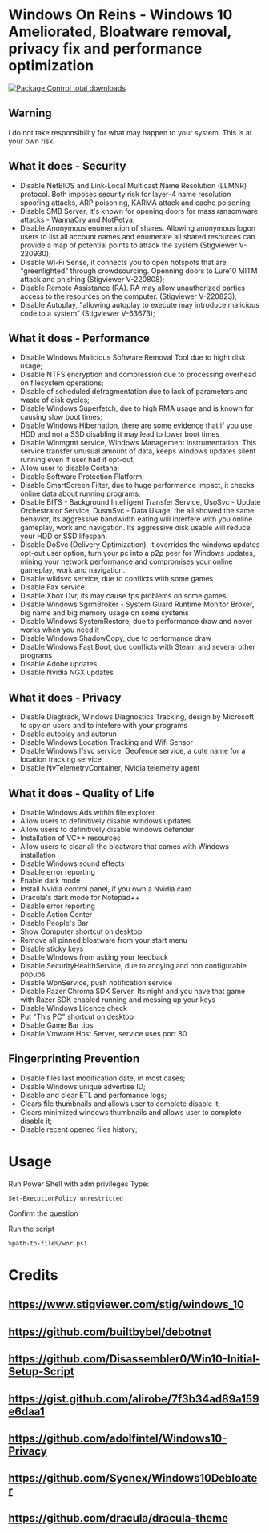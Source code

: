 # Windows On Reins - Windows 10 Ameliorated, Bloatware removal, privacy fix and performance optimization
[![Package Control total downloads](https://img.shields.io/packagecontrol/dt/SwitchDictionary.svg)](https://packagecontrol.io/packages/SwitchDictionary)

## Warning
I do not take responsibility for what may happen to your system. This is at your own risk.


## What it does - Security

- Disable NetBIOS and Link-Local Multicast Name Resolution (LLMNR) protocol. Both imposes security risk for layer-4 name resolution spoofing attacks, ARP poisoning, KARMA attack and cache poisoning;
- Disable SMB Server, it's known for opening doors for mass ransomware attacks - WannaCry and NotPetya;
- Disable Anonymous enumeration of shares. Allowing anonymous logon users to list all account names and enumerate all shared resources can provide a map of potential points to attack the system (Stigviewer V-220930);
- Disable Wi-Fi Sense, it connects you to open hotspots that are "greenlighted" through crowdsourcing. Openning doors to Lure10 MITM attack and phishing (Stigviewer V-220808);
- Disable Remote Assistance (RA). RA may allow unauthorized parties access to the resources on the computer. (Stigviewer V-220823);
- Disable Autoplay, "allowing autoplay to execute may introduce malicious code to a system" (Stigviewer V-63673);

## What it does - Performance

- Disable Windows Malicious Software Removal Tool due to hight disk usage;
- Disable NTFS encryption and compression due to processing overhead on filesystem operations;
- Disable of scheduled defragmentation due to lack of parameters and waste of disk cycles;
- Disable Windows Superfetch, due to high RMA usage and is known for causing slow boot times;
- Disable Windows Hibernation, there are some evidence that if you use HDD and not a SSD disabling it may lead to lower boot times
- Disable Winmgmt service, Windows Management Instrumentation. This service transfer unusual amount of data, keeps windows updates silent running even if user had it opt-out;
- Allow user to disable Cortana;
- Disable Software Protection Platform;
- Disable SmartScreen Filter, due to huge performance impact, it checks online data about running programs;
- Disable BITS - Background Intelligent Transfer Service, UsoSvc - Update Orchestrator Service, DusmSvc - Data Usage, the all showed the same behavior, its aggressive bandwidth eating will interfere with you online gameplay, work and navigation. Its aggressive disk usable will reduce your HDD or SSD lifespan.
- Disable DoSvc (Delivery Optimization), it overrides the windows updates opt-out user option, turn your pc into a p2p peer for Windows updates, mining your network performance and compromises your online gameplay, work and navigation.
- Disable wlidsvc service, due to conflicts with some games
- Disable Fax service
- Disable Xbox Dvr, its may cause fps problems on some games
- Disable Windows SgrmBroker - System Guard Runtime Monitor Broker, big name and big memory usage on some systems
- Disable Windows SystemRestore, due to performance draw and never works when you need it
- Disable Windows ShadowCopy, due to performance draw
- Disable Windows Fast Boot, due conflicts with Steam and several other programs
- Disable Adobe updates
- Disable Nvidia NGX updates

## What it does - Privacy

- Disable Diagtrack, Windows Diagnostics Tracking, design by Microsoft to spy on users and to intefere with your programs
- Disable autoplay and autorun
- Disable Windows Location Tracking and Wifi Sensor
- Disable Windows lfsvc service, Geofence service, a cute name for a location tracking service
- Disable NvTelemetryContainer, Nvidia telemetry agent 

## What it does - Quality of Life

- Disable Windows Ads within file explorer
- Allow users to definitively disable windows updates
- Allow users to definitively disable windows defender
- Installation of VC++ resources
- Allow users to clear all the bloatware that cames with Windows installation
- Disable Windows sound effects
- Disable error reporting
- Enable dark mode
- Install Nvidia control panel, if you own a Nvidia card
- Dracula's dark mode for Notepad++
- Disable error reporting
- Disable Action Center 
- Disable People's Bar
- Show Computer shortcut on desktop
- Remove all pinned bloatware from your start menu
- Disable sticky keys
- Disable Windows from asking your feedback
- Disable SecurityHealthService, due to anoying and non configurable popups
- Disable WpnService, push notification service
- Disable Razer Chroma SDK Server. Its night and you have that game with Razer SDK enabled running and messing up your keys
- Disable Windows Licence check
- Put "This PC" shortcut on desktop
- Disable Game Bar tips
- Disable Vmware Host Server, service uses port 80

## Fingerprinting Prevention

- Disable files last modification date, in most cases;
- Disable Windows unique advertise ID;
- Disable and clear ETL and perfomance logs;
- Clears file thumbnails and allows user to complete disable it;
- Clears minimized windows thumbnails and allows user to complete disable it;
- Disable recent opened files history;

Usage
============

Run Power Shell with adm privileges
Type:

    Set-ExecutionPolicy unrestricted


Confirm the question

Run the script 

    %path-to-file%/wor.ps1
    

Credits
============

## https://www.stigviewer.com/stig/windows_10
## https://github.com/builtbybel/debotnet
## https://github.com/Disassembler0/Win10-Initial-Setup-Script
## https://gist.github.com/alirobe/7f3b34ad89a159e6daa1
## https://github.com/adolfintel/Windows10-Privacy
## https://github.com/Sycnex/Windows10Debloater
## https://github.com/dracula/dracula-theme
